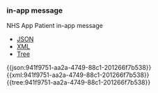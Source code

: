 ### in-app message

NHS App Patient in-app message


<div class="nhsd-!t-margin-bottom-6">
  <ul class="nav nav-tabs" role="tablist">
        <li role="presentation" class="active">
            <a href="#JSON" role="tab" data-toggle="tab">JSON</a>
        </li>
         <li role="presentation">
            <a href="#XML" role="tab" data-toggle="tab">XML</a>
        </li>
        <li role="presentation">
            <a href="#Tree" role="tab" data-toggle="tab">Tree</a>
        </li>
  </ul>
    
  <div class="tab-content snippet">
    <div id="JSON" role="tabpanel" class="tab-pane active">
{{json:941f9751-aa2a-4749-88c1-201266f7b538}}
    </div>
    <div id="XML" role="tabpanel" class="tab-pane">
{{xml:941f9751-aa2a-4749-88c1-201266f7b538}}
    </div>
    <div id="Tree" role="tabpanel" class="tab-pane">
{{tree:941f9751-aa2a-4749-88c1-201266f7b538}}
    </div>
  </div>
</div>